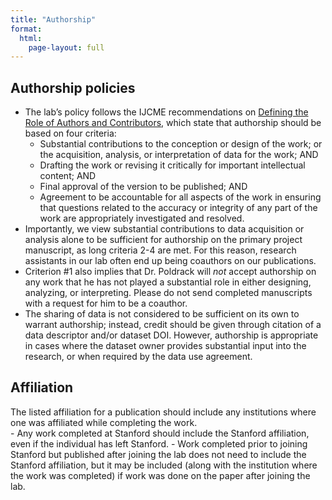 ```yaml
---
title: "Authorship"
format:
  html:
    page-layout: full
---
```


## Authorship policies

- The lab’s policy follows the
IJCME recommendations on [Defining the Role of Authors
and
Contributors](http://www.icmje.org/recommendations/browse/roles-and-responsibilities/defining-the-role-of-authors-and-contributors.html),
which state that authorship should be based on four criteria:
    - Substantial contributions to
    the conception or design of the work; or the acquisition, analysis,
    or interpretation of data for the work; AND
    - Drafting the work or revising
    it critically for important intellectual content; AND
    - Final approval of the version
    to be published; AND
    - Agreement to be accountable
    for all aspects of the work in ensuring that questions related to
    the accuracy or integrity of any part of the work are appropriately
    investigated and resolved.
- Importantly, we view substantial
contributions to data acquisition or analysis alone to be sufficient for
authorship on the primary project manuscript, as long criteria 2-4 are met. For this reason, research
assistants in our lab often end up being coauthors on our publications.
- Criterion \#1 also implies
    that Dr. Poldrack will *not* accept authorship on any work that he
    has not played a substantial role in either designing, analyzing, or
    interpreting. Please do
    not send completed manuscripts with a request for him to be a
    coauthor.
- The sharing of data is
not considered to be sufficient on its own to warrant authorship;
instead, credit should be given through citation of a data descriptor
and/or dataset DOI. However,
authorship is appropriate in cases where the dataset owner provides
substantial input into the research, or when required by the data use
agreement.

## Affiliation

The listed affiliation for a publication should
include any institutions where one was affiliated while completing the
work.   
    - Any work completed at
    Stanford should include the Stanford affiliation, even if the
    individual has left Stanford.
    - Work completed prior to
    joining Stanford but published after joining the lab does not need
    to include the Stanford affiliation, but it may be included (along
    with the institution where the work was completed) if work was done
    on the paper after joining the lab.
